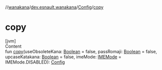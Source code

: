 //[wanakana](../../index.md)/[dev.esnault.wanakana](../index.md)/[Config](index.md)/[copy](copy.md)



# copy  
[jvm]  
Content  
fun [copy](copy.md)(useObsoleteKana: [Boolean](https://kotlinlang.org/api/latest/jvm/stdlib/kotlin/-boolean/index.html) = false, passRomaji: [Boolean](https://kotlinlang.org/api/latest/jvm/stdlib/kotlin/-boolean/index.html) = false, upcaseKatakana: [Boolean](https://kotlinlang.org/api/latest/jvm/stdlib/kotlin/-boolean/index.html) = false, imeMode: [IMEMode](../-i-m-e-mode/index.md) = IMEMode.DISABLED): [Config](index.md)  



